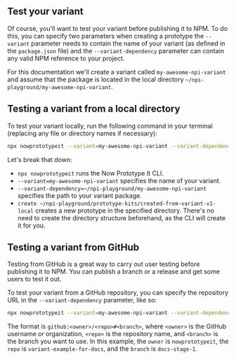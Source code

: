 ## Test your variant

Of course, you'll want to test your variant before publishing it to NPM. To do this, you can specify two parameters when creating a prototype the `--variant` parameter needs to contain the name of your variant (as defined in the `package.json` file) and the `--variant-dependency` parameter can contain any valid NPM reference to your project.

For this documentation we'll create a variant called `my-awesome-npi-variant` and assume that the package is located in the local directory `~/npi-playground/my-awesome-npi-variant`.

## Testing a variant from a local directory

To test your variant locally, run the following command in your terminal (replacing any file or directory names if necessary):

```bash
npx nowprototypeit --variant=my-awesome-npi-variant --variant-dependency=~/npi-playground/my-awesome-npi-variant create ~/npi-playground/prototype-kits/created-from-variant-v1-local
```

Let's break that down:
- `npx nowprototypeit` runs the Now Prototype It CLI.
- `--variant=my-awesome-npi-variant` specifies the name of your variant.
- `--variant-dependency=~/npi-playground/my-awesome-npi-variant` specifies the path to your variant package.
- `create ~/npi-playground/prototype-kits/created-from-variant-v1-local` creates a new prototype in the specified directory.  There's no need to create the directory structure beforehand, as the CLI will create it for you.

## Testing a variant from GitHub

Testing from GitHub is a great way to carry out user testing before publishing it to NPM. You can publish a branch or a release and get some users to test it out.

To test your variant from a GitHub repository, you can specify the repository URL in the `--variant-dependency` parameter, like so:

```bash
npx nowprototypeit --variant=my-awesome-npi-variant --variant-dependency=github:nowprototypeit/variant-example-for-docs#docs-stage-1 create ~/npi-playground/prototype-kits/created-from-variant-v1-github
```

The format is `github:<owner>/<repo>#<branch>`, where `<owner>` is the GitHub username or organization, `<repo>` is the repository name, and `<branch>` is the branch you want to use. In this example, the `owner` is `nowprototypeit`, the `repo` is `variant-example-for-docs`, and the `branch` is `docs-stage-1`.
